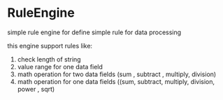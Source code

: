 # RuleEngine
simple rule engine for define simple rule for data processing

this engine support rules like:
1. check length of string
2. value range for one data field
3. math operation for two data fields (sum , subtract , multiply, division)
4. math operation for one data fields ((sum, subtract, multiply, division, power , sqrt)
